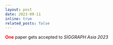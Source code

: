 ```yaml
---
layout: post
date: 2023-09-11
inline: true
related_posts: false
---
```



<b><font color="red" >One</font></b> paper gets accepted to <em>SIGGRAPH Asia 2023</em>